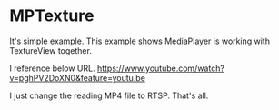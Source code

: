 # MPTexture

It's simple example.
This example shows MediaPlayer is working with TextureView together.

I reference below URL.
https://www.youtube.com/watch?v=pghPV2DoXN0&feature=youtu.be

I just change the reading MP4 file to RTSP.
That's all.
